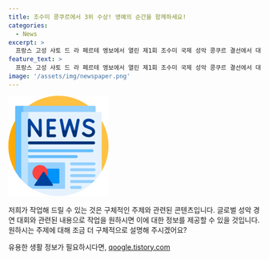 ```yaml
---
title: 조수미 콩쿠르에서 3위 수상! 영예의 순간을 함께하세요!
categories:
  - News
excerpt: >
  프랑스 고성 샤토 드 라 페르테 엥보에서 열린 제1회 조수미 국제 성악 콩쿠르 결선에서 대한민국의 이기업이 3위를 차지했다. 중국과 루마니아의 우승자와 함께 수상하여 영예를 안았으며, 트로피를 수여받았다. 2024.7.13/뉴스1
feature_text: >
  프랑스 고성 샤토 드 라 페르테 엥보에서 열린 제1회 조수미 국제 성악 콩쿠르 결선에서 대한민국의 이기업이 3위를 차지했다. 중국과 루마니아의 우승자와 함께 수상하여 영예를 안았으며, 트로피를 수여받았다. 2024.7.13/뉴스1
image: '/assets/img/newspaper.png'
---
```


<p><img src="/assets/img/newspaper.png" alt="kimp 속보" /></p>

<p>저희가 작업해 드릴 수 있는 것은 구체적인 주제와 관련된 콘텐츠입니다. 글로벌 성악 경연 대회와 관련된 내용으로 작업을 원하시면 이에 대한 정보를 제공할 수 있을 것입니다. 원하시는 주제에 대해 조금 더 구체적으로 설명해 주시겠어요?</p>
유용한 생활 정보가 필요하시다면, <a href="https://qoogle.tistory.com" rel="dofollow">qoogle.tistory.com</a>


